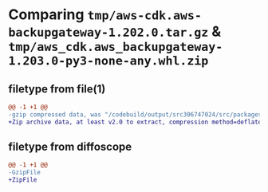 # Comparing `tmp/aws-cdk.aws-backupgateway-1.202.0.tar.gz` & `tmp/aws_cdk.aws_backupgateway-1.203.0-py3-none-any.whl.zip`

## filetype from file(1)

```diff
@@ -1 +1 @@
-gzip compressed data, was "/codebuild/output/src306747024/src/packages/@aws-cdk/aws-backupgateway/dist/python/aws-cdk.aws-backupgateway-1.202.0.tar", last modified: Fri May 19 23:12:54 2023, max compression
+Zip archive data, at least v2.0 to extract, compression method=deflate
```

## filetype from diffoscope

```diff
@@ -1 +1 @@
-GzipFile
+ZipFile
```

